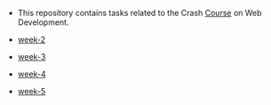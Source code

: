 - This repository contains tasks related to the Crash [Course](https://www.coursera.org/learn/introduction-to-web-development-with-html-css-javacript) on Web Development.

- [week-2](week-2)
- [week-3](week-3)
- [week-4](week-4)
- [week-5](week-5)

